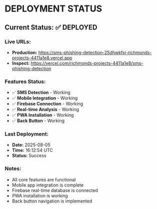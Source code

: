 # DEPLOYMENT STATUS

## Current Status: ✅ DEPLOYED

### Live URLs:
- **Production:** https://sms-phishing-detection-25dhwkfsj-richmonds-projects-4411a1e8.vercel.app
- **Inspect:** https://vercel.com/richmonds-projects-4411a1e8/sms-phishing-detection

### Features Status:
- ✅ **SMS Detection** - Working
- ✅ **Mobile Integration** - Working
- ✅ **Firebase Connection** - Working
- ✅ **Real-time Analysis** - Working
- ✅ **PWA Installation** - Working
- ✅ **Back Button** - Working

### Last Deployment:
- **Date:** 2025-08-05
- **Time:** 16:12:54 UTC
- **Status:** Success

### Notes:
- All core features are functional
- Mobile app integration is complete
- Firebase real-time database is connected
- PWA installation is working
- Back button navigation is implemented 